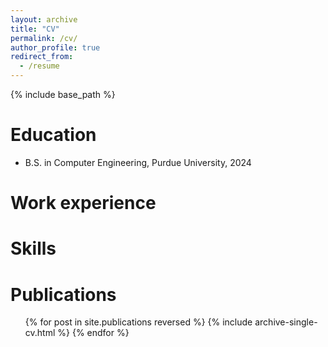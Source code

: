 ```yaml
---
layout: archive
title: "CV"
permalink: /cv/
author_profile: true
redirect_from:
  - /resume
---
```

{% include base_path %}

Education
=========

* B.S. in Computer Engineering, Purdue University, 2024

Work experience
===============

Skills
======

Publications
============

<ul>{% for post in site.publications reversed %}
    {% include archive-single-cv.html %}
  {% endfor %}</ul>
